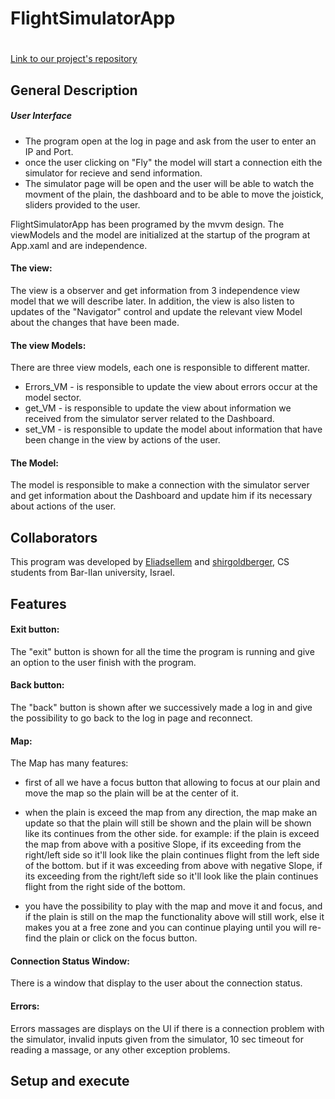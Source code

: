 # FlightSimulatorApp
# 
 [Link to our project's repository](https://github.com/Eliadsellem/mile_stone2.git)

## General Description

##### User Interface
- The program open at the log in page and ask from the user to enter an IP and Port.
- once the user clicking on "Fly" the model will start a connection eith the simulator for recieve and send information.
- The simulator page will be open and the user will be able to watch the movment of the plain, the dashboard and to be able to move the joistick,
sliders provided to the user.

FlightSimulatorApp has been programed by the mvvm design.
The viewModels and the model are initialized at the startup of the program at App.xaml
and are independence.
#### The view:
The view is a observer and get information from 3 independence view model that we will describe later.
In addition, the view is also listen to updates of the "Navigator" control and update the relevant view Model about the changes that have been made.

#### The view Models:
There are three view models, each one is responsible to different matter.
- Errors_VM - is responsible to update the view about errors occur at the model sector.
- get_VM - is responsible to update the view about information we received from the simulator server related to the Dashboard.
- set_VM - is responsible to update the model about information that have been change in the view by actions of the user.

#### The Model:
The model is responsible to make a connection with the simulator server and get information about the Dashboard and update him if its necessary about
actions of the user.

## Collaborators

This program was developed by [Eliadsellem](https://github.com/Eliadsellem) and [shirgoldberger](https://github.com/shirgoldberger), CS students from Bar-Ilan university, Israel.


## Features
#### Exit button:
The "exit" button is shown for all the time the program is running and give an option to the user finish with the program.

#### Back button:
The "back" button is shown after we successively made a log in and give the possibility to go back to the log in page and reconnect.

#### Map:
The Map has many features:
- first of all we have a focus button that allowing to focus at our plain and move the map so the plain will be at the center of it.

- when the plain is exceed the map from any direction, the map make an update so that the plain will still be shown and the plain will be shown like its continues from the other side.
for example: 
if the plain is exceed the map from above with a positive Slope, if its exceeding from the right/left side so it'll look like the plain continues flight from the left side of the bottom.
but if it was exceeding from above with negative Slope, if its exceeding from the right/left side so it'll look like the plain continues flight from the right side of the bottom.

- you have the possibility to play with the map and move it and focus, and if the plain is still on the map the functionality above will still work,
else it makes you at a free zone and you can continue playing until you will re-find the plain or click on the focus button.

#### Connection Status Window:
There is a window that display to the user about the connection status.

#### Errors:

Errors massages are displays on the UI if there is a connection problem with the simulator, invalid inputs given from the simulator, 10 sec timeout for reading a massage, or any other exception problems.

 

## Setup and execute



